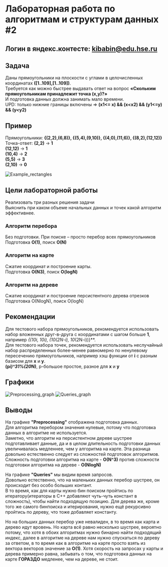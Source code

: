 # Лабораторная работа по алгоритмам и структурам данных #2
## Логин в яндекс.контесте: kibabin@edu.hse.ru

## Задача  
  Даны прямоугольники на плоскости с углами в целочисленных координатах **([1..109],[1..109])**.  
  Требуется как можно быстрее выдавать ответ на вопрос **«Скольким прямоугольникам принадлежит точка (x,y)?»**  
  И подготовка данных должна занимать мало времени.  
UPD: только нижние границы включены => **(x1<= x) && (x<x2) && (y1<=y) && (y<y2)**

## Пример  
Прямоугольники: **{(2,2),(6,8)}, {(5,4),(9,10)}, {(4,0),(11,6)}, {(8,2),(12,12)}**  
Точка-ответ: 
**(2,2)** -> **1**  
**(12,12)** -> **1**  
**(10,4)** -> **2**  
**(5,5)** -> **3**  
**(2,10)** -> **0**  

![Example_rectangles](https://user-images.githubusercontent.com/98475298/234937235-b2af0fda-e6c6-4941-90ec-c2abb724f036.png)

## Цели лабораторной работы  
  Реализовать три разных решения задачи  
Выяснить при каком объеме начальных данных и точек какой алгоритм эффективнее.  
### Алгоритм перебора
  Без подготовки. При поиске – просто перебор всех прямоугольников  
Подготовка **O(1)**, поиск **O(N)**
### Алгоритм на карте  
  Сжатие координат и построение карты.  
Подготовка **O(N3)**, поиск **O(logN)**  
### Алгоритм на дереве  
  Сжатие координат и построение персистентного дерева отрезков   
Подготовка O(NlogN), поиск O(logN)  

## Рекомендации  
  Для тестового набора прямоугольников, рекомендуется использовать набор вложенных друг-в-друга 
с координатами с шагом больше **1**, например **{(10*i, 10*i), (10*(2N-i), 10*(2N-i))}**.  
Для тестового набора точек, рекомендуется использовать неслучайный набор распределенных 
более-менее равномерно по ненулевому пересечению прямоугольников, например хэш функции от **i** с разным базисом для **x** и **y**.   
**(p*i)^31%(20*N)**, p-большое простое, разное для **x** и **y**

## Графики
![Preprocessing_graph](https://user-images.githubusercontent.com/98475298/234936457-0beba9b0-4f26-4316-9605-9e2b63367a4d.png)
![Queries_graph](https://user-images.githubusercontent.com/98475298/234936466-cac93d27-2c77-4b5c-bfb0-4001fc7ed47e.png)

## Выводы
  На графике **"Preprocessing"** отображена подготовка данных.  
Для алгоритма перебором значения нулевые, потому что подготовка данных в алгоритме не используется.  
Заметно, что алгоритм на персистентном дереве шустрее подготавливает данные, да
и в целом длительность подготовки данных увеличивалась медленнее, чем у алгоритма на карте.
Эта разница довольно естественно следует из сложностей подготовок алгоритмов.
Сложность подготовки алгоритма на карте - **O(N^3)** против сложности подготовки алгоритма на дереве - **O(NlogN)**

  На графике **"Queries"** мы видим время запросов.   
Довольно естественно, что на маленьких данных перебор шустрее, он происходит без особо больших контант.  
В то время, как для карты нужно бин поиском пройтись по итератору(итераторы в C++ добавляют чуть-чуть констант в сложность), 
чтобы найти подходящую позицию. Для дерева же, кроме того же самого бинпоиска и итерирования, нужно ещё рекурсивно пройтись по дереву, что тоже добавляет константу.  

  Но на больших данных перебор уже невалиден, в то время как карта и дерево идут вровень. Но карта всё равно несколько шустрее, 
вероятно потому, что хотя в обоих алгоритмах нужно бинарно найти подходящий индекс, 
далее в алгоритме на дереве нам нужно спускаться по дереву за ответом, в то время как в алгоритме на карте просто взять из 
вектора векторов значение за **O(1)**. Хотя скорость на запросах у карты и дерева примерно равна, забывать о том, 
что подготовка данных на карте **ГОРАЗДО** медленее, чем на дереве, не стоит.
